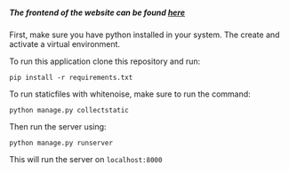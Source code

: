 ##### The frontend of the website can be found [here](https://github.com/Istiaq-Fuad/PetFinderFrontend)

First, make sure you have python installed in your system. The create and activate a virtual environment.

To run this application clone this repository and run:

```shell
pip install -r requirements.txt
```

To run staticfiles with whitenoise, make sure to run the command:

```shell
python manage.py collectstatic
```

Then run the server using:

```shell
python manage.py runserver
```

This will run the server on `localhost:8000`


